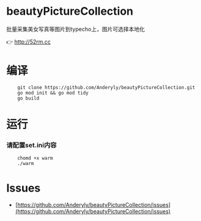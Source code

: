# beautyPictureCollection

批量采集美女写真等图片到typecho上，图片可选择本地化

👉 http://52rm.cc

# 编译
```shell
    git clone https://github.com/Anderyly/beautyPictureCollection.git
    go mod init && go mod tidy
    go build
```

# 运行
### 请配置set.ini内容
```shell
    chomd +x warm
    ./warm
```

# Issues

- [https://github.com/Anderyly/beautyPictureCollection/issues](https://github.com/Anderyly/beautyPictureCollection/issues)
